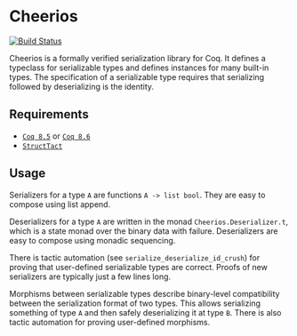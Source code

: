 Cheerios
========

[![Build Status](https://api.travis-ci.org/uwplse/cheerios.svg?branch=master)](https://travis-ci.org/uwplse/cheerios)

Cheerios is a formally verified serialization library for Coq. It
defines a typeclass for serializable types and defines instances for
many built-in types. The specification of a serializable type requires
that serializing followed by deserializing is the identity.

Requirements
------------

- [`Coq 8.5`](https://coq.inria.fr/coq-85) or [`Coq 8.6`](https://coq.inria.fr/coq-86)
- [`StructTact`](https://github.com/uwplse/StructTact)

Usage
-----

Serializers for a type `A` are functions `A -> list bool`.  They are
easy to compose using list append.

Deserializers for a type `A` are written in the monad
`Cheerios.Deserializer.t`, which is a state monad over the binary data
with failure. Deserializers are easy to compose using monadic sequencing.

There is tactic automation (see `serialize_deserialize_id_crush`) for
proving that user-defined serializable types are correct. Proofs of
new serializers are typically just a few lines long.

Morphisms between serializable types describe binary-level
compatibility between the serialization format of two types. This
allows serializing something of type `A` and then safely deserializing
it at type `B`. There is also tactic automation for proving user-defined
morphisms.
